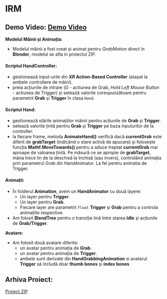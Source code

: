 # IRM

## Demo Video: [Demo Video](https://we.tl/t-vIhYy67JD6)

**Modelul Mâinii și Animația:**
- Modelul mâinii a fost creat și animat pentru *GrabMotion* direct în **Blender**, modelul se afla in proiectul ZIP.

#### **Scriptul HandController**:
- gestionează input-urile din **XR Action-Based Controller** (atașat la ambele controllere de mâini).
- preia acțiunile de intrare (*G* - actiunea de Grab, *Hold Left Mouse Button* - actiunea de Trigger) și setează valorile corespunzătoare pentru parametrii **Grab** și **Trigger** în clasa `Hand`.

#### **Scriptul Hand**:
- gestionează stările animațiilor mâinii pentru acțiunile de **Grab** și **Trigger**.
- setează valorile țintă pentru **Grab** și **Trigger** pe baza inputurilor de la controller.
- la fiecare frame, metoda **AnimateHand()** verifică dacă **currentGrab** este diferit de **grabTarget** (indicând o stare activă de apucare) și folosește funcția **Mathf.MoveTowards()** pentru a aduce treptat 
  **currentGrab** mai aproape de valoarea țintă. Pe măsură ce se apropie de **grabTarget**, mâna trece lin de la deschisă la închisă (sau invers), controlând animația prin parametrul 
  Grab din HandAnimator. La fel pentru animatia de Trigger.

#### **Animații:**
- În folderul **Animation**, avem un **HandAnimator** cu două layere:
    - Un layer pentru **Trigger**.
    - Un layer pentru **Grab**.
    - Fiecare layer are parametrii `float` **Trigger** și **Grab** pentru a controla animațiile respective.
- Am folosit **BlendTree** pentru o tranziție lină între starea **Idle** și acțiunile de **Grab/Trigger**.

 **Avatare:**
- Am folosit două avatare diferite:
    - un avatar pentru animația de **Grab**.
    - un avatar pentru animația de **Trigger**.
    - ambele sunt derivate din **HandGrabbingAnimation** si avatarul **Trigger** să includă doar **thumb bones** și **index bones**

## Arhiva Proiect:
[Proiect ZIP](https://we.tl/t-Z2OObznmYA)

